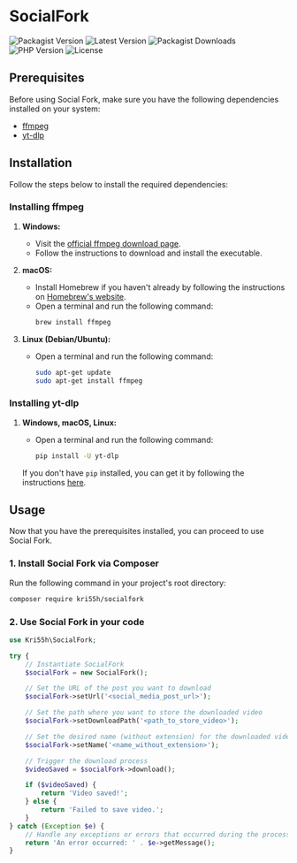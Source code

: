 # SocialFork
![Packagist Version](https://img.shields.io/packagist/v/kri55h/socialfork.svg)
![Latest Version](https://img.shields.io/github/v/release/kri55h/socialfork)
![Packagist Downloads](https://img.shields.io/packagist/dt/kri55h/socialfork)
![PHP Version](https://img.shields.io/badge/PHP-^8.0-mediumslateblue)
![License](https://img.shields.io/github/license/KRI55H/socialFork)


## Prerequisites

Before using Social Fork, make sure you have the following dependencies installed on your system:

- [ffmpeg](https://ffmpeg.org/download.html)
- [yt-dlp](https://github.com/yt-dlp/yt-dlp)

## Installation

Follow the steps below to install the required dependencies:

### Installing ffmpeg

1. **Windows:**
    - Visit the [official ffmpeg download page](https://ffmpeg.org/download.html).
    - Follow the instructions to download and install the executable.

2. **macOS:**
    - Install Homebrew if you haven't already by following the instructions on [Homebrew's website](https://brew.sh/).
    - Open a terminal and run the following command:
      ```bash
      brew install ffmpeg
      ```

3. **Linux (Debian/Ubuntu):**
    - Open a terminal and run the following command:
      ```bash
      sudo apt-get update
      sudo apt-get install ffmpeg
      ```

### Installing yt-dlp

1. **Windows, macOS, Linux:**
    - Open a terminal and run the following command:
      ```bash
      pip install -U yt-dlp
      ```

   If you don't have `pip` installed, you can get it by following the instructions [here](https://pip.pypa.io/en/stable/installation/).



## Usage

Now that you have the prerequisites installed, you can proceed to use Social Fork.


### 1. Install Social Fork via Composer

Run the following command in your project's root directory:

```bash
composer require kri55h/socialfork
```

### 2. Use Social Fork in your code

```php
use Kri55h\SocialFork;

try {
    // Instantiate SocialFork
    $socialFork = new SocialFork();

    // Set the URL of the post you want to download
    $socialFork->setUrl('<social_media_post_url>');

    // Set the path where you want to store the downloaded video
    $socialFork->setDownloadPath('<path_to_store_video>');

    // Set the desired name (without extension) for the downloaded video
    $socialFork->setName('<name_without_extension>');

    // Trigger the download process
    $videoSaved = $socialFork->download();

    if ($videoSaved) {
        return 'Video saved!';
    } else {
        return 'Failed to save video.';
    }
} catch (Exception $e) {
    // Handle any exceptions or errors that occurred during the process
    return 'An error occurred: ' . $e->getMessage();
}
```

